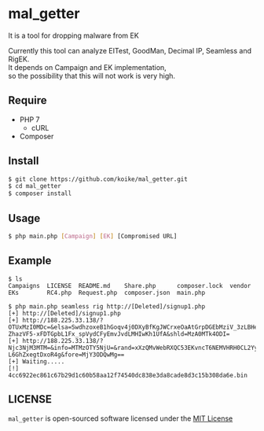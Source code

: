 # mal_getter
It is a tool for dropping malware from EK  

Currently this tool can analyze EITest, GoodMan, Decimal IP, Seamless and RigEK.  
It depends on Campaign and EK implementation,  
so the possibility that this will not work is very high.

## Require
- PHP 7
  - cURL
- Composer

## Install
```sh
$ git clone https://github.com/koike/mal_getter.git
$ cd mal_getter
$ composer install
```

## Usage
```sh
$ php main.php [Campaign] [EK] [Compromised URL]
```

## Example
```
$ ls
Campaigns  LICENSE  README.md    Share.php      composer.lock  vendor
EKs        RC4.php  Request.php  composer.json  main.php

$ php main.php seamless rig http://[Deleted]/signup1.php
[+] http://[Deleted]/signup1.php
[+] http://188.225.33.138/?OTUxMzI0MDc=&elsa=SwdhzoxeB1hGoqv4j0DXyBfKgJWCrxeOaAtGrpDGEbMziV_3zLBHeckizheBu2BYmOgtYlsgpQhR2a_I&info=MzM3MTAwOTA=&rand=xHzQMrPYbR3FFYDfKPnEUKREMU3WA0SKwY-ZhazVF5-xFDTGpbL1Fx_spVydCFyEmvJvdLMHIwKh1UfA&shld=MzA0MTk4ODI=
[+] http://188.225.33.138/?Njc3NjM3MTM=&info=MTMzOTY5NjU=&rand=xXzQMvWebRXQC53EKvncT6NEMVHRH0CL2YydmrHTefjaeVWkzrLFTF_xozKASASG6_JtdfJSDQOzj&elsa=0bVLgc0yo9cUFtF9amu3EPWwBWe0cSH_B3cYwhGrJuXEbg42Q_9m7MkecImzh-L6GhZxegtDxoR4g&fore=MjY3ODQwMg==
[+] Waiting.....
[!] 4cc6922ec861c67b29d1c60b58aa12f74540dc838e3da8cade8d3c15b308da6e.bin
```

## LICENSE
```mal_getter``` is open-sourced software licensed under the [MIT License](LICENSE)
